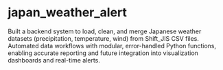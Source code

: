 # japan_weather_alert

Built a backend system to load, clean, and merge Japanese weather datasets (precipitation, temperature, wind) from Shift_JIS CSV files. Automated data workflows with modular, error-handled Python functions, enabling accurate reporting and future integration into visualization dashboards and real-time alerts.
